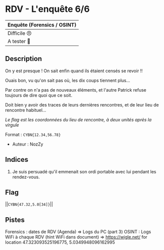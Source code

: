 # RDV - L'enquête 6/6

| Enquête (Forensics / OSINT) |
|-----------------------------|
| Difficile 😠               | 
| A tester 🎯                | 

## Description

On y est presque ! On sait enfin quand ils étaient censés se revoir !!

Ouais bon, vu qu'on sait pas où, les dix coups tiennent plus...

Par contre on n'a pas de nouveaux éléments, et l'autre Patrick refuse toujours de dire quoi que ce soit.

Doit bien y avoir des traces de leurs dernières rencontres, et de leur lieu de rencontre habituel...

*Le flag est les coordonnées du lieu de rencontre, à deux unités après la virgule*

Format : `CYBN{12.34,56.78}`

- Auteur : NozZy

## Indices
1. Je suis persuadé qu'il emmenait son ordi portable avec lui pendant les rendez-vous.

## Flag
||`CYBN{47.32,5.0[34]}`||

## Pistes
Forensics 	: dates de RDV (Agenda) => Logs du PC (part 3)
OSINT 		: Logs WiFi à chaque RDV (hint WiFi dans document) => https://wigle.net/ for location
47.323093525196775, 5.0349948096162995
